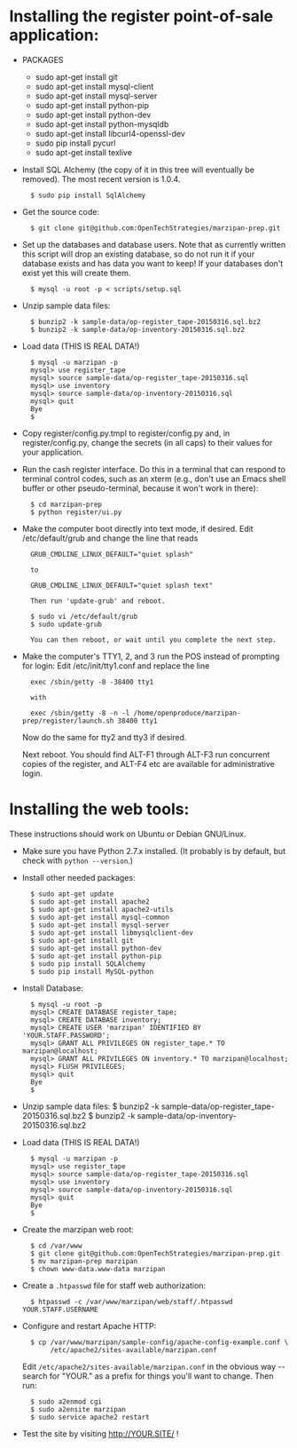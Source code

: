 # Installing the register point-of-sale application:

* PACKAGES  
  - sudo apt-get install git  
  - sudo apt-get install mysql-client  
  - sudo apt-get install mysql-server  
  - sudo apt-get install python-pip  
  - sudo apt-get install python-dev  
  - sudo apt-get install python-mysqldb  
  - sudo apt-get install libcurl4-openssl-dev  
  - sudo pip install pycurl  
  - sudo apt-get install texlive  


* Install SQL Alchemy (the copy of it in this tree will eventually be
  removed).  The most recent version is 1.0.4.

        $ sudo pip install SqlAlchemy

* Get the source code:

        $ git clone git@github.com:OpenTechStrategies/marzipan-prep.git

* Set up the databases and database users.  Note that as currently written this script will drop an existing database, so do not run it if your database exists and has data you want to keep!  If your databases don't exist yet this will create them.

        $ mysql -u root -p < scripts/setup.sql

* Unzip sample data files:

        $ bunzip2 -k sample-data/op-register_tape-20150316.sql.bz2
        $ bunzip2 -k sample-data/op-inventory-20150316.sql.bz2

* Load data (THIS IS REAL DATA!)

        $ mysql -u marzipan -p
        mysql> use register_tape
        mysql> source sample-data/op-register_tape-20150316.sql
        mysql> use inventory
        mysql> source sample-data/op-inventory-20150316.sql
        mysql> quit
        Bye
        $ 

* Copy register/config.py.tmpl to register/config.py and, in register/config.py, change the secrets (in all caps) to their values for your application.

* Run the cash register interface.  Do this in a terminal that can
  respond to terminal control codes, such as an xterm (e.g., don't use
  an Emacs shell buffer or other pseudo-terminal, because it won't
  work in there):

        $ cd marzipan-prep
        $ python register/ui.py

* Make the computer boot directly into text mode, if desired.  Edit
  /etc/default/grub and change the line that reads
  
        GRUB_CMDLINE_LINUX_DEFAULT="quiet splash"

        to

        GRUB_CMDLINE_LINUX_DEFAULT="quiet splash text"

        Then run 'update-grub' and reboot.
 
        $ sudo vi /etc/default/grub
        $ sudo update-grub

        You can then reboot, or wait until you complete the next step.

* Make the computer's TTY1, 2, and 3 run the POS instead of prompting for
  login:  Edit /etc/init/tty1.conf and replace the line

        exec /sbin/getty -8 -38400 tty1

        with

        exec /sbin/getty -8 -n -l /home/openproduce/marzipan-prep/register/launch.sh 38400 tty1

  Now do the same for tty2 and tty3 if desired.

  Next reboot.  You should find ALT-F1 through ALT-F3 run concurrent copies of
  the register, and ALT-F4 etc are available for administrative login.

# Installing the web tools:

  These instructions should work on Ubuntu or Debian GNU/Linux.

* Make sure you have Python 2.7.x installed.
  (It probably is by default, but check with `python --version`.)

* Install other needed packages:

        $ sudo apt-get update
        $ sudo apt-get install apache2
        $ sudo apt-get install apache2-utils
        $ sudo apt-get install mysql-common
        $ sudo apt-get install mysql-server
        $ sudo apt-get install libmysqlclient-dev
        $ sudo apt-get install git
        $ sudo apt-get install python-dev
        $ sudo apt-get install python-pip
        $ sudo pip install SQLAlchemy
        $ sudo pip install MySQL-python

* Install Database:

        $ mysql -u root -p
        mysql> CREATE DATABASE register_tape;
        mysql> CREATE DATABASE inventory;
        mysql> CREATE USER 'marzipan' IDENTIFIED BY 'YOUR.STAFF.PASSWORD';
        mysql> GRANT ALL PRIVILEGES ON register_tape.* TO marzipan@localhost;
        mysql> GRANT ALL PRIVILEGES ON inventory.* TO marzipan@localhost;
        mysql> FLUSH PRIVILEGES;
        mysql> quit
        Bye
        $ 

* Unzip sample data files:
        $ bunzip2 -k sample-data/op-register_tape-20150316.sql.bz2
        $ bunzip2 -k sample-data/op-inventory-20150316.sql.bz2

* Load data (THIS IS REAL DATA!)

        $ mysql -u marzipan -p
        mysql> use register_tape
        mysql> source sample-data/op-register_tape-20150316.sql
        mysql> use inventory
        mysql> source sample-data/op-inventory-20150316.sql
        mysql> quit
        Bye
        $ 


* Create the marzipan web root:

        $ cd /var/www
        $ git clone git@github.com:OpenTechStrategies/marzipan-prep.git
        $ mv marzipan-prep marzipan
        $ chown www-data.www-data marzipan

* Create a `.htpasswd` file for staff web authorization:

        $ htpasswd -c /var/www/marzipan/web/staff/.htpasswd YOUR.STAFF.USERNAME

* Configure and restart Apache HTTP:

        $ cp /var/www/marzipan/sample-config/apache-config-example.conf \
             /etc/apache2/sites-available/marzipan.conf

  Edit `/etc/apache2/sites-available/marzipan.conf` in the obvious way
  -- search for "YOUR." as a prefix for things you'll want to change.
  Then run:

        $ sudo a2enmod cgi
        $ sudo a2ensite marzipan
        $ sudo service apache2 restart

* Test the site by visiting http://YOUR.SITE/ !
